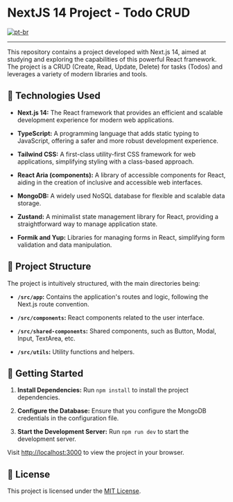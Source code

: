 # NextJS 14 Project - Todo CRUD


[![pt-br](https://img.shields.io/badge/lang-pt--br-green.svg)](https://github.com/DerikDantas/nextjs-todo/blob/master/README.pt-br.md)

<hr />

This repository contains a project developed with Next.js 14, aimed at studying and exploring the capabilities of this powerful React framework. The project is a CRUD (Create, Read, Update, Delete) for tasks (Todos) and leverages a variety of modern libraries and tools.

## 🚀 Technologies Used

- **Next.js 14:** The React framework that provides an efficient and scalable development experience for modern web applications.

- **TypeScript:** A programming language that adds static typing to JavaScript, offering a safer and more robust development experience.

- **Tailwind CSS:** A first-class utility-first CSS framework for web applications, simplifying styling with a class-based approach.

- **React Aria (components):** A library of accessible components for React, aiding in the creation of inclusive and accessible web interfaces.

- **MongoDB:** A widely used NoSQL database for flexible and scalable data storage.

- **Zustand:** A minimalist state management library for React, providing a straightforward way to manage application state.

- **Formik and Yup:** Libraries for managing forms in React, simplifying form validation and data manipulation.

## 📂 Project Structure

The project is intuitively structured, with the main directories being:

- **`/src/app`:** Contains the application's routes and logic, following the Next.js route convention.

- **`/src/components`:** React components related to the user interface.

- **`/src/shared-components`:** Shared components, such as Button, Modal, Input, TextArea, etc.

- **`/src/utils`:** Utility functions and helpers.

## 🔧 Getting Started

1. **Install Dependencies:** Run `npm install` to install the project dependencies.

2. **Configure the Database:** Ensure that you configure the MongoDB credentials in the configuration file.

3. **Start the Development Server:** Run `npm run dev` to start the development server.

Visit [http://localhost:3000](http://localhost:3000) to view the project in your browser.

## 📝 License

This project is licensed under the [MIT License](LICENSE).
